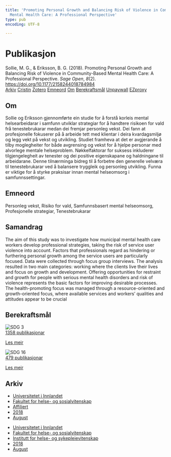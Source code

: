 ```yaml
---
title: 'Promoting Personal Growth and Balancing Risk of Violence in Community-Based
  Mental Health Care: A Professional Perspective'
type: pub
encoding: UTF-8

---
```

<h1>Publikasjon</h1>
<article id="csl-bib-container-N8ECTDVH" class="csl-bib-container">
  <div class="csl-bib-body"> <div class="csl-entry">Sollie, M. G., &#38; Eriksson, B. G. (2018). Promoting Personal Growth and Balancing Risk of Violence in Community-Based Mental Health Care: A Professional Perspective. <i>Sage Open</i>, <i>8</i>(2). <a href="https://doi.org/10.1177/2158244018784984">https://doi.org/10.1177/2158244018784984</a></div> </div>
  <div class="csl-bib-buttons">
    <a href="#taxonomy-article-N8ECTDVH" alt="archive" class="csl-bib-button">Arkiv</a>
    <a href="https://app.cristin.no/results/show.jsf?id=1605256" alt="Cristin" class="csl-bib-button">Cristin</a>
    <a href="http://zotero.org/groups/5881554/items/N8ECTDVH" alt="Zotero" class="csl-bib-button">Zotero</a>
    <a href="#keywords-article-N8ECTDVH" alt="keywords" class="csl-bib-button">Emneord</a>
    <a href="#about-article-N8ECTDVH" alt="about_pub" class="csl-bib-button">Om</a>
    <a href="#sdg-article-N8ECTDVH" alt="sdg" class="csl-bib-button">Berekraftsmål</a>
    <a href="https://journals.sagepub.com/doi/pdf/10.1177/2158244018784984" alt="Unpaywall" class="csl-bib-button">Unpaywall</a>
    <a href="https://journals.sagepub.com/doi/pdf/10.1177/2158244018784984" alt="EZproxy" class="csl-bib-button">EZproxy</a>
  </div>
  <div id="csl-bib-meta-container-N8ECTDVH"></div>
</article>
<div id="csl-bib-meta-N8ECTDVH" class="csl-bib-meta">
  <article id="about-article-N8ECTDVH" class="about_pub-article">
    <h1>Om</h1>
    Sollie og Eriksson gjennomførte ein studie for å forstå korleis mental helsearbeidarar i samfunn utviklar strategiar for å handtere risikoen for vald frå tenestebrukarar medan dei fremjar personleg vekst. Dei fann at profesjonelle fokuserer på å arbeide tett med klientar i deira kvardagsmiljø og legg vekt på vekst og utvikling. Studiet framheva at det er avgjerande å tilby moglegheiter for både avgrensing og vekst for å hjelpe personar med alvorlege mentale helseproblem. Nøkkelfaktorar for suksess inkluderer tilgjengelegheit av tenester og dei positive eigenskapane og haldningane til arbeidarane. Denne tilnærminga bidreg til å forbetre den generelle velværa til tenestebrukarar ved å balansere tryggleik og personleg utvikling. Funna er viktige for å styrke praksisar innan mental helseomsorg i samfunnssettingar.
  </article>
  <article id="keywords-article-N8ECTDVH" class="keywords-article">
    <h1>Emneord</h1>
    Personleg vekst, Risiko for vald, Samfunnsbasert mental helseomsorg, Profesjonelle strategiar, Tenestebrukarar
  </article>
  <article id="abstract-article-N8ECTDVH" class="abstract-article">
    <h1>Samandrag</h1>
    The aim of this study was to investigate how municipal mental health care workers develop professional strategies, taking the risk of service user violence into account. Factors that professionals regard as hindering or furthering personal growth among the service users are particularly focused. Data were collected through focus group interviews. The analysis resulted in two main categories: working where the clients live their lives and focus on growth and development. Offering opportunities for restraint and growth for people with serious mental health disorders and risk of violence represents the basic factors for improving desirable processes. The health-promoting focus was managed through a resource-oriented and growth-oriented focus, where available services and workers’ qualities and attitudes appear to be crucial
  </article>
  <article id="sdg-article-N8ECTDVH" class="sdg-article">
    <h1>Berekraftsmål</h1>
    <div class="sdg-container"><div id="sdg3" class="sdg">
        <img src="{{< params subfolder >}}images/sdg/sdg03_nn.png" class="image" alt="SDG 3">
        <div class="sdg-overlay">
          <a href="/nn/archive/?key=?sdg=3#archive" class="sdg-publication-count"><span>1358</span> publikasjonar</a>
          <p><a href="https://fn.no/om-fn/fns-baerekraftsmaal/god-helse-og-livskvalitet?lang=nno-NO" class="sdg-read-more">Les meir</a></p>
        </div>
      </div> <div id="sdg16" class="sdg">
        <img src="{{< params subfolder >}}images/sdg/sdg16_nn.png" class="image" alt="SDG 16">
        <div class="sdg-overlay">
          <a href="/nn/archive/?key=?sdg=16#archive" class="sdg-publication-count"><span>479</span> publikasjonar</a>
          <p><a href="https://fn.no/om-fn/fns-baerekraftsmaal/fred-rettferdighet-og-velfungerende-institusjoner?lang=nno-NO" class="sdg-read-more">Les meir</a></p>
        </div>
      </div></div>
  </article>
  <article id="taxonomy-article-N8ECTDVH" class="taxonomy-article">
    <h1>Arkiv</h1>
    <ul>
      <li>
        <a href="/nn/archive/?key=3DCRN523">Universitetet i Innlandet</a>
      </li>
      <li>
        <a href="/nn/archive/?key=IDKFS3MX">Fakultet for helse- og sosialvitenskap</a>
      </li>
      <li>
        <a href="/nn/archive/?key=VD6VZ36D">Affiliert</a>
      </li>
      <li>
        <a href="/nn/archive/?key=87227ALI">2018</a>
      </li>
      <li>
        <a href="/nn/archive/?key=WIDZ53JU">August</a>
      </li>
    </ul>
    <ul>
      <li>
        <a href="/nn/archive/?key=3DCRN523">Universitetet i Innlandet</a>
      </li>
      <li>
        <a href="/nn/archive/?key=IDKFS3MX">Fakultet for helse- og sosialvitenskap</a>
      </li>
      <li>
        <a href="/nn/archive/?key=GTV4ECMZ">Institutt for helse- og sykepleievitenskap</a>
      </li>
      <li>
        <a href="/nn/archive/?key=676HMQBA">2018</a>
      </li>
      <li>
        <a href="/nn/archive/?key=ITZRHEI2">August</a>
      </li>
    </ul>
  </article>
</div>
